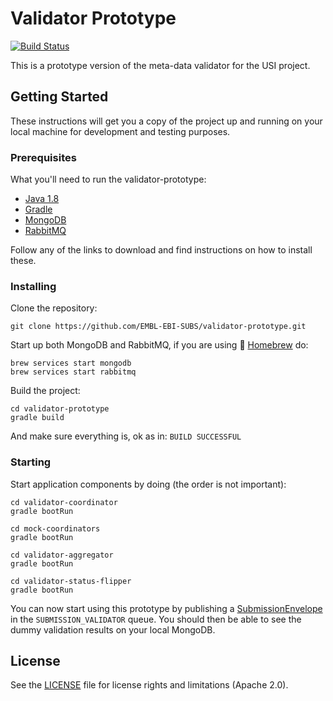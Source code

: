 # Validator Prototype
[![Build Status](https://travis-ci.org/EMBL-EBI-SUBS/validator-prototype.svg?branch=master)](https://travis-ci.org/EMBL-EBI-SUBS/validator-prototype)

This is a prototype version of the meta-data validator for the USI project.
## Getting Started

These instructions will get you a copy of the project up and running on your local machine for development and testing purposes.

### Prerequisites
What you'll need to run the validator-prototype:
- [Java 1.8](http://www.oracle.com/technetwork/java/javase/downloads/index-jsp-138363.html)
- [Gradle](https://gradle.org/)
- [MongoDB](https://www.mongodb.com/download-center?jmp=nav#community)
- [RabbitMQ](https://www.rabbitmq.com/)

Follow any of the links to download and find instructions on how to install these.

### Installing
Clone the repository:
```
git clone https://github.com/EMBL-EBI-SUBS/validator-prototype.git
```
Start up both MongoDB and RabbitMQ, if you are using :beer: [Homebrew](https://brew.sh/) do:
```
brew services start mongodb
brew services start rabbitmq
```
Build the project:
```
cd validator-prototype
gradle build
```
And make sure everything is, ok as in: `BUILD SUCCESSFUL`

### Starting
Start application components by doing (the order is not important):
```
cd validator-coordinator
gradle bootRun
```
```
cd mock-coordinators
gradle bootRun
```
```
cd validator-aggregator
gradle bootRun
```
```
cd validator-status-flipper
gradle bootRun
```
You can now start using this prototype by publishing a [SubmissionEnvelope](https://github.com/EMBL-EBI-SUBS/subs/blob/master/subs-processing-model/src/main/java/uk/ac/ebi/subs/processing/SubmissionEnvelope.java) in the `SUBMISSION_VALIDATOR` queue. You should then be able to see the dummy validation results on your local MongoDB.

## License

See the [LICENSE](LICENSE.md) file for license rights and limitations (Apache 2.0).
